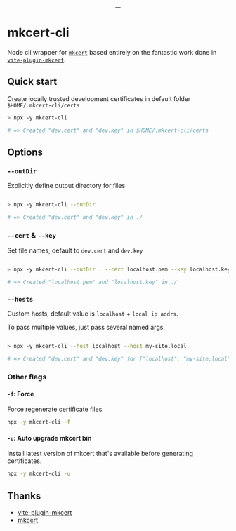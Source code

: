 <p align="center">

  <a aria-label="NPM version" href="https://www.npmjs.com/package/mkcert-cli">
    <img alt="" src="https://badgen.net/npm/v/mkcert-cli">
  </a>
  
  <a aria-label="Package size" href="https://bundlephobia.com/result?p=mkcert-cli">
    <img alt="" src="https://badgen.net/bundlephobia/minzip/mkcert-cli">
  </a>
  
  <a aria-label="Install size" href="https://packagephobia.com/result?p=mkcert-cli">
    <img alt="" src="https://packagephobia.com/badge?p=mkcert-cli">
  </a>
  
  <a aria-label="License" href="https://github.com/tolu/mkcert-cli/blob/main/LICENSE">
    <img alt="" src="https://badgen.net/npm/license/mkcert-cli">
  </a>
</p>

# mkcert-cli

Node cli wrapper for [`mkcert`][mkcert] based entirely on the fantastic work done in [`vite-plugin-mkcert`][vite-plugin-mkcert].

## Quick start

Create locally trusted development certificates in default folder `$HOME/.mkcert-cli/certs`

```sh
> npx -y mkcert-cli

# => Created "dev.cert" and "dev.key" in $HOME/.mkcert-cli/certs
```

## Options

### `--outDir`

Explicitly define output directory for files

```sh

> npx -y mkcert-cli --outDir .

# => Created "dev.cert" and "dev.key" in ./

```

### `--cert` & `--key`

Set file names, default to `dev.cert` and `dev.key`

```sh

> npx -y mkcert-cli --outDir . --cert localhost.pem --key localhost.key

# => Created "localhost.pem" and "localhost.key" in ./

```

### `--hosts`

Custom hosts, default value is `localhost` + `local ip addrs`.

To pass multiple values, just pass several named args.

```sh

> npx -y mkcert-cli --host localhost --host my-site.local

# => Created "dev.cert" and "dev.key" for ["localhost", "my-site.local"]
```

### Other flags

#### `-f`: Force

Force regenerate certificate files

```sh
npx -y mkcert-cli -f
```

#### `-u`: Auto upgrade mkcert bin 

Install latest version of mkcert that's available before generating certificates.

```sh
npx -y mkcert-cli -u
```

## Thanks

- [vite-plugin-mkcert][vite-plugin-mkcert]
- [mkcert][mkcert]


[vite-plugin-mkcert]:https://github.com/liuweiGL/vite-plugin-mkcert
[mkcert]:https://github.com/FiloSottile/mkcert
